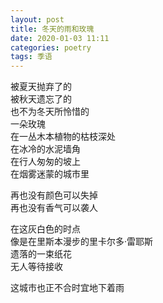 ```yaml
---
layout: post
title: 冬天的雨和玫瑰
date: 2020-01-03 11:11
categories: poetry
tags: 季语
---
```


被夏天抛弃了的  
被秋天遗忘了的  
也不为冬天所怜惜的  
一朵玫瑰  
在一丛木本植物的枯枝深处  
在冰冷的水泥墙角  
在行人匆匆的坡上  
在烟雾迷蒙的城市里  

再也没有颜色可以失掉  
再也没有香气可以袭人  

在这灰白色的时点  
像是在里斯本漫步的里卡尔多·雷耶斯  
遗落的一束纸花  
无人等待接收  

这城市也正不合时宜地下着雨  




